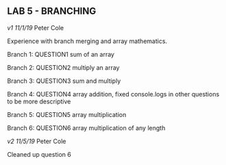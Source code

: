 ## LAB 5 - BRANCHING

_v1 11/1/19_ Peter Cole

Experience with branch merging and array mathematics.

Branch 1: QUESTION1
    sum of an array

Branch 2: QUESTION2
    multiply an array

Branch 3: QUESTION3
    sum and multiply

Branch 4: QUESTION4
    array addition, fixed console.logs in other questions to be more descriptive

Branch 5: QUESTION5
    array multiplication

Branch 6: QUESTION6
    array multiplication of any length

_v2 11/5/19_ Peter Cole

Cleaned up question 6
